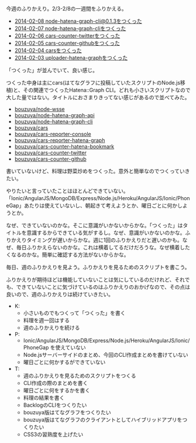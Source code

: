 今週のふりかえり。2/3-2/8の一週間をふりかえる。

- [2014-02-08 node-hatena-graph-cli@0.1.3をつくった](https://blog.bouzuya.net/2014/02/08/diary/)
- [2014-02-07 node-hatena-graph-cliをつくった](https://blog.bouzuya.net/2014/02/07/diary/)
- [2014-02-06 cars-counter-twitterをつくった](https://blog.bouzuya.net/2014/02/06/diary/)
- [2014-02-05 cars-counter-githubをつくった](https://blog.bouzuya.net/2014/02/05/diary/)
- [2014-02-04 carsをつくった](https://blog.bouzuya.net/2014/02/04/diary/)
- [2014-02-03 uploader-hatena-graphをつくった](https://blog.bouzuya.net/2014/02/03/diary/)

「つくった」が並んでいて、良い感じ。

つくった中身は主にcars(はてなグラフに投稿していたスクリプトのNode.js移植)と、その関連でつくったHatena::Graph CLI。どれも小さいスクリプトなので大した量ではない。タイトルにおさまりきってない感じがあるので並べてみた。

- [bouzuya/node-wsse][]
- [bouzuya/node-hatena-graph-api][]
- [bouzuya/node-hatena-graph-cli][]
- [bouzuya/cars][]
- [bouzuya/cars-reporter-console][]
- [bouzuya/cars-reporter-hatena-graph][]
- [bouzuya/cars-counter-hatena-bookmark][]
- [bouzuya/cars-counter-twitter][]
- [bouzuya/cars-counter-github][]

書いていないけど、料理は野菜炒めをつくった。意外と簡単なのでつくっていきたい。

やりたいと言っていたことはほとんどできていない。「Ionic/AngularJS/MongoDB/Express/Node.js/Heroku/AngularJS/Ionic/PhoneGap」あたりは使えていないし、朝起きて考えようとか、曜日ごとに何かしようとか。

なぜ、できていないのかな。そこに意識がいかないからかな。「つくった」はタイトルを意識するからできている気がするし。なぜ、意識がいかないのかな。ふりかえりタイミングが遅いからかな。週に1回のふりかえりだと遅いのかも。なぜ、毎日ふりかえらないのかな。これは横着してるだけだろうな。なぜ横着したくなるのかな。簡単に確認する方法がないからかな。

毎日、週のふりかえりを見よう。ふりかえりを見るためのスクリプトを書こう。

ふりかえりが期待ほどは機能していないことは気にしているのだけれど、それでも、できていないことに気づけているのはふりかえりのおかげなので、その点は良いので、週のふりかえりは続けていきたい。

- K:
  - 小さいものでもつくって「つくった」を書く
  - 料理を週一回はする
  - 週のふりかえりを続ける
- P:
  - Ionic/AngularJS/MongoDB/Express/Node.js/Heroku/AngularJS/Ionic/PhoneGap を使えていない
  - Node.jsサーバーサイドのまとめ、今回のCLI作成まとめを書けていない
  - 曜日ごとに何かするができていない
- T:
  - 週のふりかえりを見るためのスクリプトをつくる
  - CLI作成の際のまとめを書く
  - 曜日ごとに何をするかを書く
  - 料理の結果を書く
  - BacklogのCLIをつくりたい
  - bouzuya版はてなグラフをつくりたい
  - bouzuya版はてなグラフのクライアントとしてハイブリッドアプリをつくりたい
  - CSS3の習熟度を上げたい

[bouzuya/node-wsse]: https://github.com/bouzuya/node-wsse
[bouzuya/node-hatena-graph-api]: https://github.com/bouzuya/node-hatena-graph-api
[bouzuya/node-hatena-graph-cli]: https://github.com/bouzuya/node-hatena-graph-cli
[bouzuya/cars]: https://github.com/bouzuya/cars
[bouzuya/cars-reporter-console]: https://github.com/bouzuya/cars-reporter-console
[bouzuya/cars-reporter-hatena-graph]: https://github.com/bouzuya/cars-reporter-hatena-graph
[bouzuya/cars-counter-hatena-bookmark]: https://github.com/bouzuya/cars-counter-hatena-bookmark
[bouzuya/cars-counter-twitter]: https://github.com/bouzuya/cars-counter-twitter
[bouzuya/cars-counter-github]: https://github.com/bouzuya/cars-counter-github

